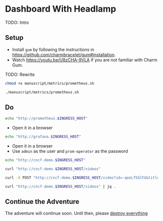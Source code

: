 # Dashboard With Headlamp

TODO: Intro

## Setup

* Install `gum` by following the instructions in https://github.com/charmbracelet/gum#installation.
* Watch https://youtu.be/U8zCHA-9VLA if you are not familiar with Charm Gum.

TODO: Rewrite

```bash
chmod +x manuscript/metrics/prometheus.sh

./manuscript/metrics/prometheus.sh
```

## Do

```sh
echo "http://prometheus.$INGRESS_HOST"
```

* Open it in a browser

```sh
echo "http://grafana.$INGRESS_HOST"
```

* Open it in a browser
* Use `admin` as the user and `prom-operator` as the password

```sh
echo "http://cncf-demo.$INGRESS_HOST"

curl "http://cncf-demo.$INGRESS_HOST/videos"

curl -X POST "http://cncf-demo.$INGRESS_HOST/video?id=-qeoLfSGlFU&title=DevOps%20Tools%202024"

curl "http://cncf-demo.$INGRESS_HOST/videos" | jq .
```

## Continue the Adventure

The adventure will continue soon. Until then, please [destroy everything](../destroy/observability.md)
